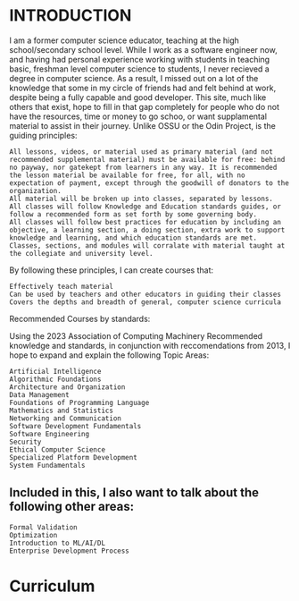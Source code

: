 # INTRODUCTION

I am a former computer science educator, teaching at the high school/secondary school level. While I work as a software engineer now, and having had personal experience working with students in teaching basic, freshman level computer science to students, I never recieved a degree in computer science. As a result, I missed out on a lot of the knowledge that some in my circle of friends had and felt behind at work, despite being a fully capable and good developer. This site, much like others that exist, hope to fill in that gap completely for people who do not have the resources, time or money to go schoo, or want supplamental material to assist in their journey. Unlike OSSU or the Odin Project, is the guiding principles:

    All lessons, videos, or material used as primary material (and not recommended supplemental material) must be available for free: behind no payway, nor gatekept from learners in any way. It is recommended the lesson material be available for free, for all, with no expectation of payment, except through the goodwill of donators to the organization.
    All material will be broken up into classes, separated by lessons.
    All classes will follow Knowledge and Education standards guides, or follow a recommended form as set forth by some governing body.
    All classes will follow best practices for education by including an objective, a learning section, a doing section, extra work to support knowledge and learning, and which education standards are met.
    Classes, sections, and modules will corralate with material taught at the collegiate and university level.

By following these principles, I can create courses that:

    Effectively teach material
    Can be used by teachers and other educators in guiding their classes
    Covers the depths and breadth of general, computer science curricula

Recommended Courses by standards:

Using the 2023 Association of Computing Machinery Recommended knowledge and standards, in conjunction with reccomendations from 2013, I hope to expand and explain the following Topic Areas:

    Artificial Intelligence
    Algorithmic Foundations
    Architecture and Organization
    Data Management
    Foundations of Programming Language
    Mathematics and Statistics
    Networking and Communication
    Software Development Fundamentals
    Software Engineering
    Security
    Ethical Computer Science
    Specialized Platform Development
    System Fundamentals

## Included in this, I also want to talk about the following other areas:

    Formal Validation
    Optimization
    Introduction to ML/AI/DL
    Enterprise Development Process

# Curriculum
